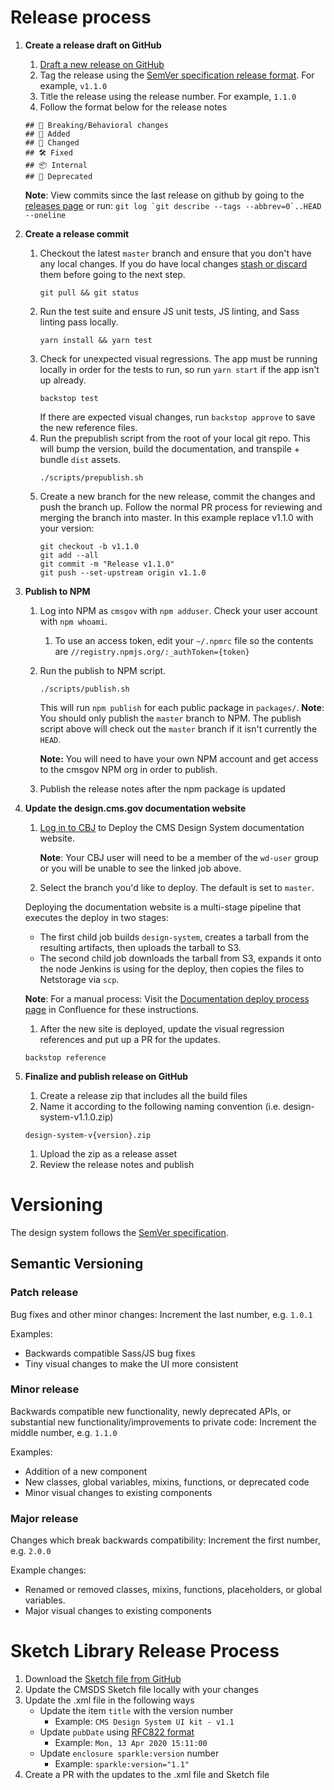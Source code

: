 # Release process

1. **Create a release draft on GitHub**

   1. [Draft a new release on GitHub](https://github.com/CMSgov/design-system/releases/new)
   1. Tag the release using the [SemVer specification release format](#versioning). For example, `v1.1.0`
   1. Title the release using the release number. For example, `1.1.0`
   1. Follow the format below for the release notes

   ```
   ## 🚨 Breaking/Behavioral changes
   ## 🚀 Added
   ## 💅 Changed
   ## 🛠 Fixed
   ## 📦 Internal
   ## 🚫 Deprecated
   ```

   **Note**: View commits since the last release on github by going to the [releases page](https://github.com/CMSgov/design-system/releases) or run: `` git log `git describe --tags --abbrev=0`..HEAD --oneline ``

1. **Create a release commit**

   1. Checkout the latest `master` branch and ensure that you don't have any local changes. If you do have local changes [stash or discard](https://docs.gitlab.com/ee/topics/git/numerous_undo_possibilities_in_git/#quickly-save-local-changes) them before going to the next step.
      ```
      git pull && git status
      ```
   1. Run the test suite and ensure JS unit tests, JS linting, and Sass linting pass locally.
      ```
      yarn install && yarn test
      ```
   1. Check for unexpected visual regressions. The app must be running locally in order for the tests to run, so run `yarn start` if the app isn't up already.
      ```
      backstop test
      ```
      If there are expected visual changes, run `backstop approve` to save the new reference files.
   1. Run the prepublish script from the root of your local git repo. This will bump the version, build the documentation, and transpile + bundle `dist` assets.
      ```
      ./scripts/prepublish.sh
      ```
   1. Create a new branch for the new release, commit the changes and push the branch up. Follow the normal PR process for reviewing and merging the branch into master. In this example replace v1.1.0 with your version:
      ```
      git checkout -b v1.1.0
      git add --all
      git commit -m "Release v1.1.0"
      git push --set-upstream origin v1.1.0
      ```

1. **Publish to NPM**

   1. Log into NPM as `cmsgov` with `npm adduser`. Check your user account with `npm whoami`.

      1. To use an access token, edit your `~/.npmrc` file so the contents are `//registry.npmjs.org/:_authToken={token}`

   1. Run the publish to NPM script.

      ```
      ./scripts/publish.sh
      ```

      This will run `npm publish` for each public package in `packages/`.
      **Note**: You should only publish the `master` branch to NPM. The publish script above will check out the `master` branch if it isn't currently the `HEAD`.

      **Note:** You will need to have your own NPM account and get access to the cmsgov NPM org in order to publish.

   1. Publish the release notes after the npm package is updated

1. **Update the design.cms.gov documentation website**

   1. [Log in to CBJ](https://cloudbeesjenkins.cms.gov/prod-master/job/wds/job/Design%20System/job/Deploy%20design-system/) to Deploy the CMS Design System documentation website.

      **Note**: Your CBJ user will need to be a member of the `wd-user` group or you will be unable to see the linked job above.

   1. Select the branch you'd like to deploy. The default is set to `master`.

   Deploying the documentation website is a multi-stage pipeline that executes the deploy in two stages:

   - The first child job builds `design-system`, creates a tarball from the resulting artifacts, then uploads the tarball to S3.
   - The second child job downloads the tarball from S3, expands it onto the node Jenkins is using for the deploy, then copies the files to Netstorage via `scp`.

   **Note**: For a manual process: Visit the [Documentation deploy process page](https://confluence.cms.gov/display/HCDSG/Documentation+deploy+proces) in Confluence for these instructions.

   1. After the new site is deployed, update the visual regression references and put up a PR for the updates.

   ```
   backstop reference
   ```

1. **Finalize and publish release on GitHub**

   1. Create a release zip that includes all the build files
   1. Name it according to the following naming convention (i.e. design-system-v1.1.0.zip)

   ```
   design-system-v{version}.zip
   ```

   1. Upload the zip as a release asset
   1. Review the release notes and publish

# Versioning

The design system follows the [SemVer specification](http://semver.org/).

## Semantic Versioning

### Patch release

Bug fixes and other minor changes: Increment the last number, e.g. `1.0.1`

Examples:

- Backwards compatible Sass/JS bug fixes
- Tiny visual changes to make the UI more consistent

### Minor release

Backwards compatible new functionality, newly deprecated APIs, or substantial new functionality/improvements to private code: Increment the middle number, e.g. `1.1.0`

Examples:

- Addition of a new component
- New classes, global variables, mixins, functions, or deprecated code
- Minor visual changes to existing components

### Major release

Changes which break backwards compatibility: Increment the first number, e.g. `2.0.0`

Example changes:

- Renamed or removed classes, mixins, functions, placeholders, or global variables.
- Major visual changes to existing components

# Sketch Library Release Process

1. Download the [Sketch file from GitHub](https://github.com/CMSgov/design-system/blob/master/design-assets/CMS-Design-System-UI-kit.sketch)
1. Update the CMSDS Sketch file locally with your changes
1. Update the .xml file in the following ways
   - Update the item `title` with the version number
     - Example: `CMS Design System UI kit - v1.1`
   - Update `pubDate` using [RFC822 format](https://hackage.haskell.org/package/time-http-0.5/docs/Data-Time-Format-RFC822.html)
     - Example: `Mon, 13 Apr 2020 15:11:00`
   - Update `enclosure sparkle:version` number
     - Example: `sparkle:version="1.1"`
1. Create a PR with the updates to the .xml file and Sketch file
